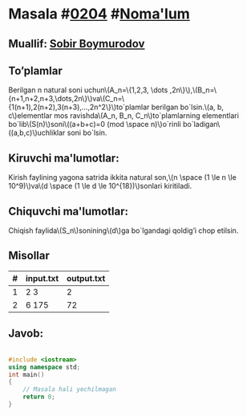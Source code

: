 
<h1>Masala #<a href="https://robocontest.uz/tasks/0204">0204</a> #<a href="https://robocontest.uz/tasks?category=1">Noma'lum</a></h1>
<h2> Muallif: <a href="https://robocontest.uz/profile/sobir">Sobir Boymurodov</a></h2>
<h2>To’plamlar</h2>
<p>Berilgan n natural soni uchun\(A_n=\{1,2,3, \dots ,2n\}\),\(B_n=\{n+1,n+2,n+3,\dots,2n\}\)va\(C_n=\{1(n+1),2(n+2),3(n+3),…,2n^2\}\)to`plamlar berilgan bo`lsin.\(a, b, c\)elementlar mos ravishda\(A_n, B_n, C_n\)to`plamlarning elementlari bo`lib\(S(n)\)soni\((a+b+c)=0 (mod \space n)\)o`rinli bo`ladigan\((a,b,c)\)uchliklar soni bo`lsin.
</p>
<h2>Kiruvchi ma'lumotlar:</h2>
<p>Kirish faylining yagona satrida ikkita natural son,\(n \space (1 \le n \le 10^9)\)va\(d \space (1 \le d \le 10^{18})\)sonlari kiritiladi.</p>
<h2>Chiquvchi ma'lumotlar:</h2>
<p>Chiqish faylida\(S_n\)sonining\(d\)ga bo`lgandagi qoldig’i chop etilsin.</p>
<h2>Misollar</h2>
<table>
    <thead>
        <tr>
            <th>#</th>
            <th>input.txt</th>
            <th>output.txt</th>
        </tr>
    </thead>
    <tbody>
            <tr>
                <td>1</td>
                <td>2 3</td>
                <td>2</td>
            </tr>
            <tr>
                <td>2</td>
                <td>6 175</td>
                <td>72</td>
            </tr>
    </tbody>
    </table>
    
<h2>Javob:</h2>

######
```cpp
#include <iostream>
using namespace std;
int main()
{
    // Masala hali yechilmagan
    return 0;
}
```
